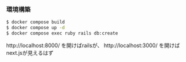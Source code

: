 ### 環境構築
```bash
$ docker compose build
$ docker compose up -d
$ docker compose exec ruby rails db:create
```
http://localhost:8000/ を開けばrailsが、
http://localhost:3000/ を開けばnext.jsが見えるはず
